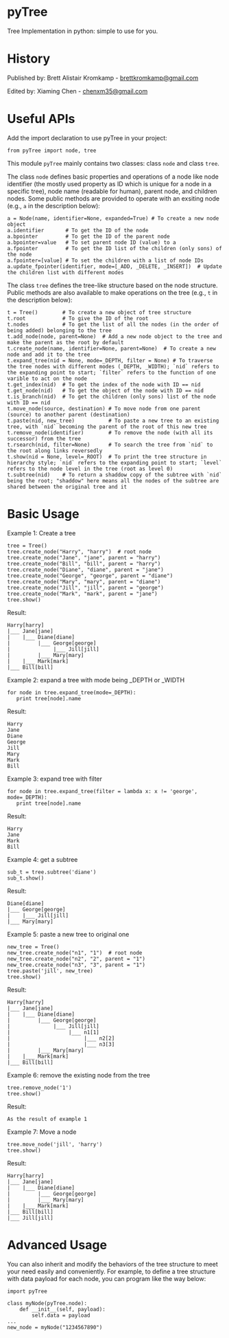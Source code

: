 pyTree
========

Tree Implementation in python: simple to use for you.

History
=======

Published by: Brett Alistair Kromkamp - brettkromkamp@gmail.com

Edited by: Xiaming Chen - chenxm35@gmail.com


Useful APIs
=======

Add the import declaration to use pyTree in your project:

    from pyTree import node, tree

This module `pyTree` mainly contains two classes: class `node` and class `tree`.

The class `node` defines basic properties and operations of a node like node identifier 
(the mostly used property as ID which is unique for a node in a specific tree), node name 
(readable for human), parent node, and children nodes. Some public methods are provided 
to operate with an exsiting node (e.g., `a` in the description below):

    a = Node(name, identifier=None, expanded=True) # To create a new node object
    a.identifier       # To get the ID of the node
    a.bpointer         # To get the ID of the parent node
    a.bpointer=value   # To set parent node ID (value) to a
    a.fpointer         # To get the ID list of the children (only sons) of the node
    a.fpointer=[value] # To set the children with a list of node IDs
    a.update_fpointer(identifier, mode=[_ADD, _DELETE, _INSERT])  # Update the children list with different modes

The class `tree` defines the tree-like structure based on the node structure. Public methods
are also available to make operations on the tree (e.g., `t` in the description below):

    t = Tree()        # To create a new object of tree structure
    t.root            # To give the ID of the root
    t.nodes           # To get the list of all the nodes (in the order of being added) belonging to the tree
    t.add_node(node, parent=None)  # Add a new node object to the tree and make the parent as the root by default
    t.create_node(name, identifier=None, parent=None)  # To create a new node and add it to the tree
    t.expand_tree(nid = None, mode=_DEPTH, filter = None) # To traverse the tree nodes with different modes (_DEPTH, _WIDTH); `nid` refers to the expanding point to start; `filter` refers to the function of one varible to act on the node
    t.get_index(nid)  # To get the index of the node with ID == nid
    t.get_node(nid)   # To get the object of the node with ID == nid
    t.is_branch(nid)  # To get the children (only sons) list of the node with ID == nid
    t.move_node(source, destination) # To move node from one parent (source) to another parent (destination)
    t.paste(nid, new_tree)           # To paste a new tree to an existing tree, with `nid` becoming the parent of the root of this new tree
    t.remove_node(identifier)        # To remove the node (with all its successor) from the tree
    t.rsearch(nid, filter=None)      # To search the tree from `nid` to the root along links reversedly
    t.show(nid = None, level=_ROOT)  # To print the tree structure in hierarchy style; `nid` refers to the expanding point to start; `level` refers to the node level in the tree (root as level 0)
    t.subtree(nid)    # To return a shaddow copy of the subtree with `nid` being the root; "shaddow" here means all the nodes of the subtree are shared between the original tree and it

Basic Usage
=======

Example 1: Create a tree

    tree = Tree()
    tree.create_node("Harry", "harry")  # root node
    tree.create_node("Jane", "jane", parent = "harry")
    tree.create_node("Bill", "bill", parent = "harry")
    tree.create_node("Diane", "diane", parent = "jane")
    tree.create_node("George", "george", parent = "diane")
    tree.create_node("Mary", "mary", parent = "diane")
    tree.create_node("Jill", "jill", parent = "george")
    tree.create_node("Mark", "mark", parent = "jane")
    tree.show()

Result:

    Harry[harry]
    |___ Jane[jane]
    |    |___ Diane[diane]
    |         |___ George[george]
    |              |___ Jill[jill]
    |         |___ Mary[mary]
    |    |___ Mark[mark]
    |___ Bill[bill]

Example 2: expand a tree with mode being _DEPTH or _WIDTH

    for node in tree.expand_tree(mode=_DEPTH):
	   print tree[node].name

Result:

    Harry
    Jane
    Diane
    George
    Jill
    Mary
    Mark
    Bill

Example 3: expand tree with filter

    for node in tree.expand_tree(filter = lambda x: x != 'george', mode=_DEPTH):
	   print tree[node].name

Result:

    Harry
    Jane
    Mark
    Bill

Example 4: get a subtree

    sub_t = tree.subtree('diane')
    sub_t.show()

Result:

    Diane[diane]
    |___ George[george]
    |    |___ Jill[jill]
    |___ Mary[mary]

Example 5: paste a new tree to original one

    new_tree = Tree()
    new_tree.create_node("n1", "1")  # root node
    new_tree.create_node("n2", "2", parent = "1")
    new_tree.create_node("n3", "3", parent = "1")
    tree.paste('jill', new_tree)
    tree.show()

Result:

    Harry[harry]
    |___ Jane[jane]
    |    |___ Diane[diane]
    |         |___ George[george]
    |              |___ Jill[jill]
    |                   |___ n1[1]
    |                        |___ n2[2]
    |                        |___ n3[3]
    |         |___ Mary[mary]
    |    |___ Mark[mark]
    |___ Bill[bill]

Example 6: remove the existing node from the tree

    tree.remove_node('1')
    tree.show()

Result:

    As the result of example 1

Example 7: Move a node

    tree.move_node('jill', 'harry')
    tree.show()
	
Result:

    Harry[harry]
    |___ Jane[jane]
    |    |___ Diane[diane]
    |         |___ George[george]
    |         |___ Mary[mary]
    |    |___ Mark[mark]
    |___ Bill[bill]
    |___ Jill[jill]


Advanced Usage
=======

You can also inherit and modify the behaviors of the tree structure to meet your need easily and conveniently.
For example, to define a tree structure with data payload for each node, you can program like the way below:

    import pyTree

    class myNode(pyTree.node):
        def __init__(self, payload):
            self.data = payload
    ...
    new_node = myNode("1234567890")